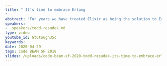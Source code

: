 ```yaml
---
title: " It's time to embrace Erlang
"
abstract: "For years we have treated Elixir as being the solution to Erlang syntax. It's time we embrace our BEAM roots and learn what we've been missing."
speakers:
- _speakers/todd-resudek.md
type: video
youtube_id: Gt6tough35c
keywords: 
date: 2020-04-29
tags: Code BEAM SF 2018
slides: /uploads/code-beam-sf-2020-todd-resudek-its-time-to-embrace-erlang.pdf
---
```

